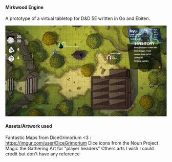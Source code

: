 #### Mirkwood Engine

A prototype of a virtual tabletop for D&D 5E written in Go and Ebiten.

![img](prototype.png)

#### Assets/Artwork used

Fantastic Maps from DiceGrimorium <3 : https://imgur.com/user/DiceGrimorium
Dice icons from the Noun Project
Magic the Gathering Art for "player headers"
Others arts I wish I could credit but don't have any reference